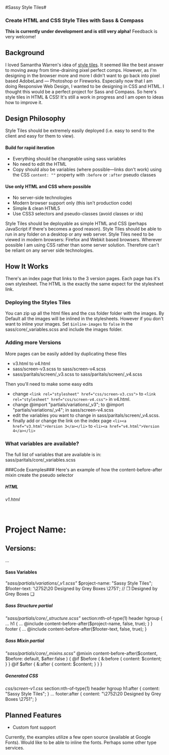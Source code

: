 #Sassy Style Tiles#
### Create HTML and CSS Style Tiles with Sass & Compass ###
**This is currently under development and is still very alpha!** Feedback is very welcome!

## Background ##
I loved Samantha Warren's idea of [style tiles](http://styletil.es/). It seemed like the best answer to moving away from time-draining pixel perfect comps. However, as I'm designing in the browser more and more I didn't want to go back into pixel based AdobeLand — Photoshop or Fireworks. Especially now that I am doing Responsive Web Design, I wanted to be designing in CSS and HTML. I thought this would be a perfect project for Sass and Compass. So here's style tiles in HTML & CSS! It's still a work in progress and I am open to ideas how to improve it.

## Design Philosophy ##
Style Tiles should be extremely easily deployed (i.e. easy to send to the client and easy for them to view). 

#### Build for rapid iteration ####

+ Everything should be changeable using sass variables
+ No need to edit the HTML
+ Copy should also be variables (where possible—links don't work)  using the CSS `content: ""` property with  `:before` or `:after` pseudo classes 

#### Use only HTML and CSS where possible ####

+ No server-side technologies
+ Modern browser support only (this isn't production code)
+ Simple & clean HTML5
+ Use CSS3 selectors and pseudo-classes (avoid classes or ids)

Style Tiles should be deployable as simple HTML and CSS (perhaps JavaScript if there's becomes a good reason). Style Tiles should be able to run in any folder on a desktop or any web server. Style Tiles need to be viewed in modern browsers: Firefox and Webkit based browsers. Wherever possible I am using CSS rather than some server solution. Therefore can't be reliant on any server side technologies.

## How It Works ##
There's an index page that links to the 3 version pages. Each page has it's own stylesheet. The HTML is the exactly the same expect for the stylesheet link.

### Deploying the Styles Tiles ###
You can zip up all the html files and the css folder folder with the images. By Default all the images will be inlined in the stylesheets. However if you don't want to inline your images. Set `$inline-images` to `false` in the sass/core/\_variables.scss and include the images folder.
 
### Adding more Versions ###
More pages can be easily added by duplicating these files

+ v3.html to v4.html
+ sass/screen-v3.scss to sass/screen-v4.scss
+ sass/paritals/screen/\_v3.scss to sass/paritals/screen/\_v4.scss

Then you'll need to make some easy edits

+ change `<link rel="stylesheet" href="css/screen-v3.css">` to
`<link rel="stylesheet" href="css/screen-v4.css">` in v4.html.
+ change 
@import "partials/variations/\_v3"; to @import "partials/variations/\_v4"; in sass/screen-v4.scss
+ edit the variables you want to change in sass/paritals/screen/\_v4.scss.
+ finally add or change the link on the index page `<li><a href="v3.html">Version 3</a></li>` to `<li><a href="v4.html">Version 4</a></li>`

### What variables are available? ###
The full list of variables that are available is in:
sass/paritals/core/\_variables.scss

###Code Examples###
Here's an example of how the content-before-after mixin create the pseudo selector 
##### HTML
_v1.html_  
    <hgroup>  
      <h1>Project Name: </h1>
      <h2>Versions: </h2>
    </hgroup>
    ...
    <footer>
    </footer>

#### Sass Variables
_"sass/partials/variations/\_v1.scss"_
    $project-name: "Sassy Style Tiles";
    $footer-text: '\2752\20 Designed by Grey Boxes \2751'; // ❒ Designed by Grey Boxes ❑

##### Sass Structure partial
_"sass/partials/core/\_structure.scss"_
    section:nth-of-type(1) header hgroup {
      ...
      h1 {
        ...
        @include content-before-after($project-name, false, true);
      }
    }
    footer {
      ...
      @include content-before-after($footer-text, false, true);
    }

##### Sass Mixin partial
_"sass/partials/core/\_mixins.scss"_
    @mixin content-before-after($content, $before: default, $after:false ) {
      @if $before { &:before { content: $content; } }
      @if $after { &:after { content: $content; } }
    }

##### Generated CSS
_css/screen-v1.css_
    section:nth-of-type(1) header hgroup h1:after {
      content: "Sassy Style Tiles";
    }
    ...
    footer:after {
      content: "\2752\20 Designed by Grey Boxes \2751";
    }

## Planned Features ##

+ Custom font support

Currently, the examples utilize a few open source (available at Google Fonts). Would like to be able to inline the fonts. Perhaps some other type services.
 
